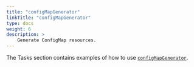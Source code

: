 ```yaml
---
title: "configMapGenerator"
linkTitle: "configMapGenerator"
type: docs
weight: 6
description: >
    Generate ConfigMap resources.
---
```


The Tasks section contains examples of how to use [`configMapGenerator`](/docs/tasks/configmap_generator/).
